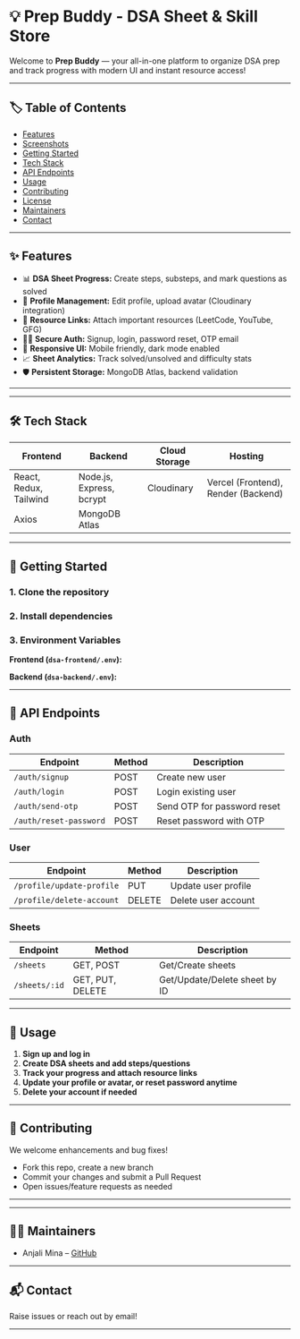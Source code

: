 # 💡 Prep Buddy - DSA Sheet & Skill Store

Welcome to **Prep Buddy** — your all-in-one platform to organize DSA prep and track progress with modern UI and instant resource access!

---

## 🏷️ Table of Contents

- [Features](#features)
- [Screenshots](#screenshots)
- [Getting Started](#getting-started)
- [Tech Stack](#tech-stack)
- [API Endpoints](#api-endpoints)
- [Usage](#usage)
- [Contributing](#contributing)
- [License](#license)
- [Maintainers](#maintainers)
- [Contact](#contact)

---

## ✨ Features

- 📊 **DSA Sheet Progress:** Create steps, substeps, and mark questions as solved
- 👤 **Profile Management:** Edit profile, upload avatar (Cloudinary integration)
- 🔗 **Resource Links:** Attach important resources (LeetCode, YouTube, GFG)
- 🧑‍💻 **Secure Auth:** Signup, login, password reset, OTP email
- 🎨 **Responsive UI:** Mobile friendly, dark mode enabled
- 📈 **Sheet Analytics:** Track solved/unsolved and difficulty stats
- 🛡️ **Persistent Storage:** MongoDB Atlas, backend validation

---

---

## 🛠️ Tech Stack

| Frontend           | Backend               | Cloud Storage    | Hosting              |
|--------------------|-----------------------|------------------|----------------------|
| React, Redux, Tailwind | Node.js, Express, bcrypt | Cloudinary       | Vercel (Frontend), Render (Backend) |
| Axios              | MongoDB Atlas         |                  |                      |

---

## 🏁 Getting Started

### 1. **Clone the repository**

### 2. **Install dependencies**


### 3. **Environment Variables**

**Frontend (`dsa-frontend/.env`):**

**Backend (`dsa-backend/.env`):**


---

## 🔌 API Endpoints

### **Auth**
| Endpoint                    | Method  | Description                      |
|-----------------------------|---------|----------------------------------|
| `/auth/signup`              | POST    | Create new user                  |
| `/auth/login`               | POST    | Login existing user              |
| `/auth/send-otp`            | POST    | Send OTP for password reset      |
| `/auth/reset-password`      | POST    | Reset password with OTP          |

### **User**
| Endpoint                    | Method  | Description              |
|-----------------------------|---------|--------------------------|
| `/profile/update-profile`   | PUT     | Update user profile      |
| `/profile/delete-account`   | DELETE  | Delete user account      |

### **Sheets**
| Endpoint                           | Method             | Description                     |
|-------------------------------------|--------------------|---------------------------------|
| `/sheets`                          | GET, POST          | Get/Create sheets               |
| `/sheets/:id`                      | GET, PUT, DELETE   | Get/Update/Delete sheet by ID   |

---

## 📗 Usage

1. **Sign up and log in**
2. **Create DSA sheets and add steps/questions**
3. **Track your progress and attach resource links**
4. **Update your profile or avatar, or reset password anytime**
5. **Delete your account if needed**

---

## 🤝 Contributing

We welcome enhancements and bug fixes!

- Fork this repo, create a new branch
- Commit your changes and submit a Pull Request
- Open issues/feature requests as needed

---


---

## 🧑‍💻 Maintainers

- Anjali Mina – [GitHub](https://github.com/anjali0614)

---

## 📬 Contact

Raise issues or reach out by email!

---




